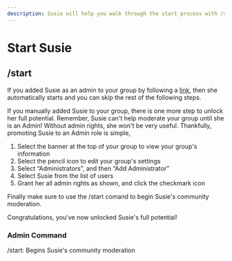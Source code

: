 ```yaml
---
description: Susie will help you walk through the start process with /start
---
```


# Start Susie

## /start

If you added Susie as an admin to your group by following a [link](https://t.me/SusieTheKlerosModeratorBot?start=botstart), then she automatically starts and you can skip the rest of the following steps.&#x20;

If you manually added Susie to your group, there is one more step to unlock her full potential. Remember, Susie can't help moderate your group until she is an Admin! Without admin rights, she won't be very useful. Thankfully, promoting Susie to an Admin role is simple,

1. Select the banner at the top of your group to view your group's information
2. Select the pencil icon to edit your group's settings
3. Select “Administrators”, and then “Add Administrator”
4. Select Susie from the list of users
5. Grant her all admin rights as shown, and click the checkmark icon

Finally make sure to use the /start comand to begin Susie's community moderation.

Congratulations, you've now unlocked Susie's full potential!

### Admin Command

/start: Begins Susie's community moderation
